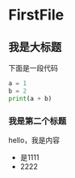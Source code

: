 # FirstFile

## 我是大标题
下面是一段代码
```python
a = 1
b = 2
print(a + b)
```
### 我是第二个标题
hello，我是内容
- 是1111
- 2222  


